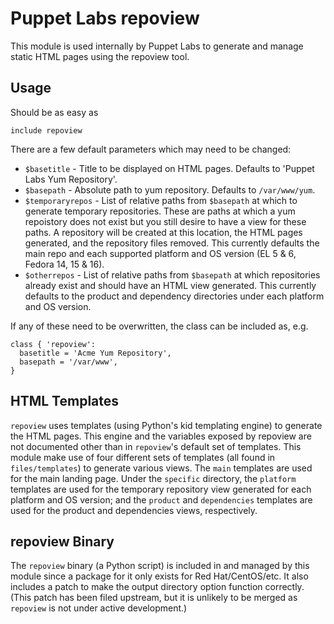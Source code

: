 # Puppet Labs repoview

This module is used internally by Puppet Labs to generate and manage static HTML
pages using the repoview tool.

## Usage

Should be as easy as

```
include repoview
```

There are a few default parameters which may need to be changed:

*   `$basetitle` - Title to be displayed on HTML pages. Defaults to 'Puppet Labs
    Yum Repository'.
*   `$basepath` - Absolute path to yum repository. Defaults to `/var/www/yum`.
*   `$temporaryrepos` - List of relative paths from `$basepath` at which to
    generate temporary repositories. These are paths at which a yum repoistory
    does not exist but you still desire to have a view for these paths. A
    repository will be created at this location, the HTML pages generated, and
    the repository files removed. This currently defaults the main repo and each
    supported platform and OS version (EL 5 & 6, Fedora 14, 15 & 16).
*   `$otherrepos` - List of relative paths from `$basepath` at which
    repositories already exist and should have an HTML view generated. This
    currently defaults to the product and dependency directories under each
    platform and OS version.

If any of these need to be overwritten, the class can be included as, e.g.

```
class { 'repoview':
  basetitle = 'Acme Yum Repository',
  basepath = '/var/www',
}
```

## HTML Templates

`repoview` uses templates (using Python's kid templating engine) to generate the
HTML pages. This engine and the variables exposed by repoview are not documented
other than in `repoview`'s default set of templates. This module make use of
four different sets of templates (all found in `files/templates`) to generate
various views. The `main` templates are used for the main landing page. Under
the `specific` directory, the `platform` templates are used for the temporary
repository view generated for each platform and OS version; and the `product`
and `dependencies` templates are used for the product and dependencies views,
respectively.

## repoview Binary

The `repoview` binary (a Python script) is included in and managed by this
module since a package for it only exists for Red Hat/CentOS/etc. It also
includes a patch to make the output directory option function correctly. (This
patch has been filed upstream, but it is unlikely to be merged as `repoview` is
not under active development.)
